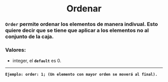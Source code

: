 <div align="center">

# Ordenar

</div>

### **``Order``** permite ordenar los elementos de manera indivual. Esto quiere decir que se tiene que aplicar a los elementos no al conjunto de la caja.

### Valores: 

- integer, el **``default``** es 0.

---
**``Ejemplo: order: 1; (Un elemento con mayor orden se moverá al final).``**

